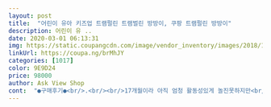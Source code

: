 ```yaml
---
layout: post 
title:  "어린이 유아 키즈업 트램펄린 트램벌린 방방이, 쿠팡 트램펄린 방방이" 
description: 어린이 유 ..
date: 2020-03-01 06:13:31 
img: https://static.coupangcdn.com/image/vendor_inventory/images/2018/11/28/10/5/1f811273-62ec-42b7-9fc0-d2b5a02a89e7.jpg 
linkUrl: https://coupa.ng/brMhJY 
categories: [1017] 
color: 9E9D24 
price: 98000 
author: Ask View Shop 
cont:  "●구매후기●<br/>.<br/><br/>17개월이라 아직 엄청 활동성있게 놀진못하지만<br/>그건뭐 어짜피 덮을거라 괜탆은거같아요<br/>나름 흔들흔들하고 발질하면서 노네요ㅋㅋㅋㅋ<br/>리뷰대로 혼자 거진 1시간 가까이 조립하며 죽는줄.<br/>.<br/>ㅠ<br/>물건 하나가(봉) 위에 덮게?뚜껑?없이 왔더러구요?<br/>아!그리구 생각보다.<br/>커요ㅋㅋ좋습니당<br/>아직까진 그렇게 단점은 몰겠어요 너무가벼워서 애들이 밀고다니는것만 빼면 완전좋아요<br/>어린이날 선물로 조카사줬어요!!<br/>여튼 잘 놀았으면 좋깄네여ㅋㅋㅋㅋㅋㅋㅋ<br/>우리집에 미니 옥타곤이 생겼네요ㅋㅋㅋ 이제 신랑이 유에프씨 보지말라더라구요.<br/>.<br/> 뛰놀아야되는데 싸우는덴줄안다고.<br/>.<br/> 쩝.<br/> 일단 설치는 라운드 봉 하나가 이어지는 녀석하고 아귀가 잘 안맞아서 캐고생했고 (사용하다가 빠질까봐) 결국 그냥 그런데로 끼긴했습니다.<br/> 고무연결할때 동서남북 하나 해놓으면 한방향으로 해도 괜찮은 줄 알았는데 그냥 마지막까지 동서남북으로 하나씩엮어줘야해서 좀 귀찮았어요.<br/> 손도아팠고 ㅠㅠ 물론.<br/>.<br/>빡센 길이는 남편몫이였지만요ㅋㅋ... <br/> 뭐 고무줄연결 빼면 나머지는 힘하나 않들고 무거운것도 없고 괜찮았어요.<br/> 조립하다보면 철가루가 좀 떨어지는데 아이만 옆에 없다면 나중에 청소기로 한번 밀면 되요.<br/> 전 아이가 옆에서 쫓아다녀서 아이와 철가루와같이 기차놀이했네요ㅋㅋ 그냥 맨바닥에서 좀 놀다가 바지를 잘 않입는 아드님이 살쓸릴까 걱정되서 얇은 이불하나깔아줬더니 오오미.<br/>.<br/> 좋아죽어요.<br/> 자꾸 제 멱살잡고 끌고 들어갑니다.<br/> 혼자 신나서 뛰놀다가 인형놀이도 하다가 누워서 동영상도 보다가 하여튼 신나해요.<br/> 그래서 저도 좋아욧.<br/> 생일선물로 좀 미리 사준건데 좋으네요.<br/> 이제 타요버스는 좀 덜타겠어요.<br/> 이제 바닥에서 뛰면 저 옥타곤안으로 밀어넣으렵니다.<br/><br/>원형 틀 연결할때 잘.<br/>안들어가서 애를 좀 많이 먹었어요<br/>위에 동그란플라스틱은 고정이안되서 애들이 들고다니면서 가지고 노네요ㅠ 그거말곤 안좋은건 없는거같아요 친구들 놀러오면 오자마자 달려가서 방방뛰니까 3~4명들어가서 놀기 딱이더라구요ㅎㅎ<br/>진짜 조립하다가 손목아작날뻔했어요 조립하는내내 큰딸이 방방이야? 방방이야?? 계속그러곸ㅋㅋㅋㅋ그레이색이였으며누더이뻤을꺼같아요 노랑색이라거 아쉽긴하지만 가격이 착해서 좋은거같아요 무지무지만족하네요ㅎㅎㅎ 집이커서 그런지 그렇게 큰건 잘몰겠어요 그냥 적당해요ㅎㅎ<br/>한달지난후기<br/>" 
---
```

